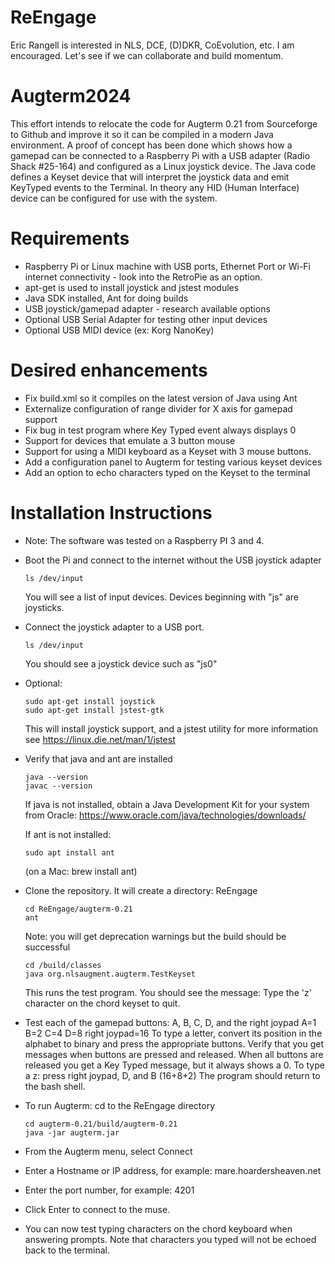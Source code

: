 # ReEngage
Eric Rangell is interested in NLS, DCE, (D)DKR, CoEvolution, etc. I am encouraged. Let's see if we can collaborate and build momentum.

# Augterm2024
This effort intends to relocate the code for Augterm 0.21 from Sourceforge to Github and improve it so it can be compiled in a modern Java environment.  A proof of concept has been done which shows how a gamepad can be connected to a Raspberry Pi with a USB adapter (Radio Shack #25-164) and configured as a Linux joystick device.  The Java code defines a Keyset device that will interpret the joystick data and emit KeyTyped events to the Terminal.  In theory any HID (Human Interface) device can be configured for use with the system.

# Requirements
- Raspberry Pi or Linux machine with USB ports, Ethernet Port or Wi-Fi internet connectivity - look into the RetroPie as an option.
- apt-get is used to install joystick and jstest modules
- Java SDK installed, Ant for doing builds
- USB joystick/gamepad adapter - research available options 
- Optional USB Serial Adapter for testing other input devices
- Optional USB MIDI device (ex: Korg NanoKey)

# Desired enhancements
- Fix build.xml so it compiles on the latest version of Java using Ant
- Externalize configuration of range divider for X axis for gamepad support
- Fix bug in test program where Key Typed event always displays 0
- Support for devices that emulate a 3 button mouse
- Support for using a MIDI keyboard as a Keyset with 3 mouse buttons.
- Add a configuration panel to Augterm for testing various keyset devices
- Add an option to echo characters typed on the Keyset to the terminal

# Installation Instructions
- Note: The software was tested on a Raspberry PI 3 and 4.
- Boot the Pi and connect to the internet without the USB joystick adapter
  ```
  ls /dev/input
  ```
  You will see a list of input devices. Devices beginning with "js" are joysticks.
- Connect the joystick adapter to a USB port.
  ```
  ls /dev/input
  ```
  You should see a joystick device such as "js0"
- Optional: 
  ```
  sudo apt-get install joystick
  sudo apt-get install jstest-gtk
  ```
  This will install joystick support, and a jstest utility 
  for more information see https://linux.die.net/man/1/jstest
- Verify that java and ant are installed
  ```
  java --version
  javac --version
  ```

  If java is not installed, obtain a Java Development Kit for your system from Oracle:
  https://www.oracle.com/java/technologies/downloads/
 
  If ant is not installed: 
  ```
  sudo apt install ant
  ```
  (on a Mac: brew install ant)

- Clone the repository.  It will create a directory: ReEngage
  ``` 
  cd ReEngage/augterm-0.21
  ant
  ```
  Note: you will get deprecation warnings but the build should be successful
  ```
  cd /build/classes
  java org.nlsaugment.augterm.TestKeyset
  ```
  This runs the test program.  You should see the message:
  Type the 'z' character on the chord keyset to quit.
- Test each of the gamepad buttons: A, B, C, D, and the right joypad
  A=1 B=2 C=4 D=8 right joypad=16
  To type a letter, convert its position in the alphabet to binary and press the appropriate buttons.
  Verify that you get messages when buttons are pressed and released.
  When all buttons are released you get a Key Typed message, but it always shows a 0.
  To type a z: press right joypad, D, and B (16+8+2)
  The program should return to the bash shell.
- To run Augterm: cd to the ReEngage directory
  ```
  cd augterm-0.21/build/augterm-0.21
  java -jar augterm.jar
  ```
- From the Augterm menu, select Connect
- Enter a Hostname or IP address, for example: mare.hoardersheaven.net
- Enter the port number, for example: 4201
- Click Enter to connect to the muse.
- You can now test typing characters on the chord keyboard when answering prompts.
  Note that characters you typed will not be echoed back to the terminal.


  
